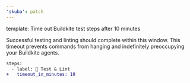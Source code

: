 ```yaml
---
'skuba': patch
---
```


template: Time out Buildkite test steps after 10 minutes

Successful testing and linting should complete within this window. This timeout prevents commands from hanging and indefinitely preoccupying your Buildkite agents.

```diff
steps:
  - label: 🧪 Test & Lint
+   timeout_in_minutes: 10
```
